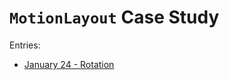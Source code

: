 `MotionLayout` Case Study
===

Entries:
* [January 24 - Rotation](https://github.com/tiwiz/MotionLayout-test/releases/tag/January24)